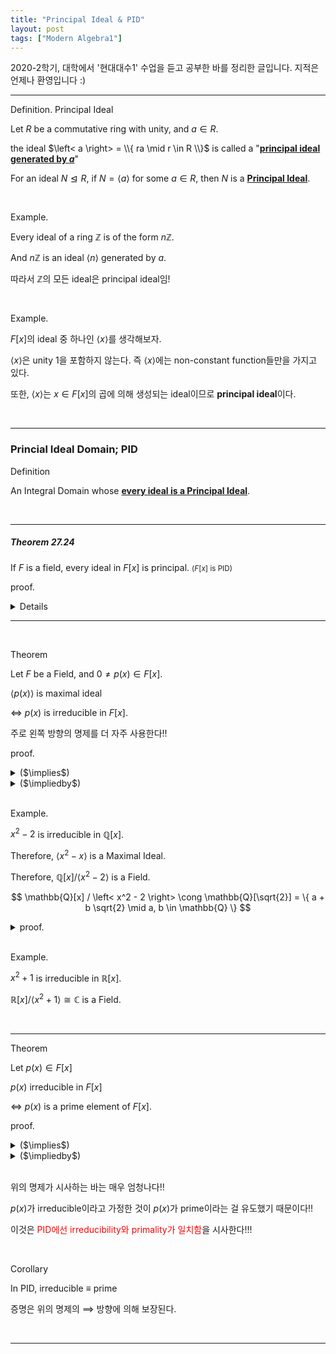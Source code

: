 ```yaml
---
title: "Principal Ideal & PID"
layout: post
tags: ["Modern Algebra1"]
---
```



2020-2학기, 대학에서 '현대대수1' 수업을 듣고 공부한 바를 정리한 글입니다. 지적은 언제나 환영입니다 :)

<hr>

<span class="statement-title">Definition.</span> Principal Ideal<br>

<div class="statement" markdown="1">

Let $R$ be a commutative ring with unity, and $a \in R$.

the ideal $\left< a \right> = \\{ ra \mid r \in R \\}$ is called a "**<u>principal ideal generated by $a$</u>**"

For an ideal $N \trianglelefteq R$, if $N = \left< a \right>$ for some $a \in R$, then $N$ is a **<u>Principal Ideal</u>**.

</div>

<br>

<span class="statement-title">Example.</span><br>

Every ideal of a ring $\mathbb{Z}$ is of the form $n\mathbb{Z}$.

And $n\mathbb{Z}$ is an ideal $\left< n \right>$ generated by $a$.

따라서 $\mathbb{Z}$의 모든 ideal은 principal ideal임!

<br>

<span class="statement-title">Example.</span><br>

$F[x]$의 ideal 중 하나인 $\left< x \right>$를 생각해보자.

$\left< x \right>$은 unity $1$을 포함하지 않는다. 즉 $\left< x \right>$에는 non-constant function들만을 가지고 있다.

또한, $\left< x \right>$는 $x \in F[x]$의 곱에 의해 생성되는 ideal이므로 **principal ideal**이다.

<br>
<hr>

### Princial Ideal Domain; PID

<span class="statement-title">Definition</span><br>
<div class="statement" markdown="1">

An Integral Domain whose **<u>every ideal is a Principal Ideal</u>**.

</div>

<br>
<hr>

##### Theorem 27.24

<div class="statement" markdown="1">

If $F$ is a field, every ideal in $F[x]$ is principal. <small>($F[x]$ is PID)</small>

</div>

<span class="statement-title">proof.</span><br>

<details>
<div class="math-statement" markdown="1">

Let $N \trianglelefteq F[x]$. 

**(Case 1)**

If $N = \\{ 0 \\}$, then $N = \left< 0 \right>$.


<br>

Supp. $N \ne 0$, and let $g(x) \ne 0 \in N$ with **<u>minimal degree</u>** in $N$.

**(Case 2)** $\deg g(x) = 0$

Then, $g(x) \in F$ is a constant function. 그리고 $N$이 group이므로 $N$은 상수함수들의 집합이다. 따라서 $N = \left< 1 \right>$

따라서 Ideal인 $N$에 대해 $1 \in N$이므로 앞에서 보인 정리에 의해 $N = F[x]$이다.

<div class="statement" markdown="1">

($N = F[x]$이라는게 말이 되나 근데??)

ㄴ Yes! 잘 생각해보니까 말이 된다. ideal $N$을 애초에 $F[x]$로 잡으면 $N = F[x]$가 된다.

Q. 그런데 $\left< 1 \right> = F[x]$인 걸까?

A. Principal Ideal인 $\left< 1 \right>$을 cyclic group의 notation과 헷갈린 것 같다.

$\left< 1 \right>$는

$$
\left< 1 \right> = \{ f(x) \cdot 1 \mid f(x) \in F[x] \}
$$

이므로 $\left< 1 \right> = F[x]$가 된다.

</div>

<br>

**(Case 3)** $\deg g(x) \ge 1$

let $\forall \; f(x) \in N$. 

then, by "Division Algorithm" $f(x) = g(x) q(x) + r(x)$ where $r(x) = 0$ or $\deg r(x) < \deg g(x)$.

$f(x), g(x) \in N$이므로 ideal $N$의 정의에 따라 $f(x) - g(x)q(x) = r(x) \in N$이다. <br>
($q(x) \in F[x]$에 대해 $N \cdot q(x) \subseteq N$이다. 따라서 $g(x) q(x) \in N$이다.)

$g(x)$는 정의상 $N$의 non-zero minimal degree elt이므로 $r(x) \in N$라면, $r(x) = 0$이 되어야 한다.

따라서 $f(x) = g(x) q(x)$이고, 이것은 $N = \left< g(x) \right>$를 의미한다.

</div>
</details>

<hr>
<br>

<span class="statement-title">Theorem </span><br>

<div class="statement" markdown="1">

Let $F$ be a Field, and $0 \ne p(x) \in F[x]$.

$\left< p(x) \right>$ is maximal ideal

$\iff$ $p(x)$ is irreducible in $F[x]$.

</div>

주로 왼쪽 방향의 명제를 더 자주 사용한다!!

<span class="statement-title">proof.</span><br>
<details>
<summary>($\implies$)</summary>
<div class="math-statement" markdown="1">

Supp. $\left< p(x) \right>$ is a Maximal Ideal.

Assume that $p(x)$ is reducible, then

$\implies$ $p(x) = f(x)g(x)$ for some $f(x), g(x) \in F[x]$

$\implies$ $\left< p(x) \right> < \left< f(x) \right> \trianglelefteq F[x]$

Since $\left< p(x) \right>$ is a Maximal Ideal, $\left< f(x) \right> = F[x] = \left< 1 \right>$

Thus, $f(x) = 1$. This is contradict to our assumption of $p(x)$ is reducible.

$\therefore$ $p(x)$ is **irreducible**. $\blacksquare$

</div>
</details>

<details>
<summary>($\impliedby$)</summary>
<div class="math-statement" markdown="1">

Supp. $p(x)$ is irreducible.

(Goal) $\left< p(x) \right>$ is Maxiaml element.

Let assume there is a bigger ideal $\left< g(x) \right>$.

$$
\left< p(x) \right> < \left< g(x) \right> \trianglelefteq F[x]
$$

Then, $p(x) \in \left< g(x) \right>$.

This means $p(x) = g(x) \cdot h(x)$ for some $h(x) \in F[x]$.

Sine $p(x)$ is irreducible, $g(x)$ or $h(x)$ is an unit.

**(Case 1)** If $h(x)$ is an unit, then $\left< p(x) \right> = \left< g(x) \right>$.

This contradicts to $\left< p(x) \right> < \left< g(x) \right>$.

**(Case 2)** Therefore $g(x)$ is a unit, then this means $1 \in \left< g(x) \right>$ and  $\left< g(x) \right> = \left< 1 \right> = F[x]$.

This means $\left< p(x) \right>$ is a Maximal Ideal. $\blacksquare$

</div>
</details>

<br>

<span class="statement-title">Example.</span><br>

$x^2 - 2$ is irreducible in $\mathbb{Q}[x]$.

Therefore, $\left< x^2 - x\right>$ is a Maximal Ideal.

Therefore, $\mathbb{Q}[x] / \left< x^2 - 2 \right>$ is a Field.

$$
\mathbb{Q}[x] / \left< x^2 - 2 \right> \cong \mathbb{Q}[\sqrt{2}] = \{ a + b \sqrt{2} \mid a, b \in \mathbb{Q} \}
$$

<details>
<summary>proof.</summary>
<div class="math-statement" markdown="1">

Define an evaluation homomorphism $\phi_{\sqrt{2}}$

$$
\begin{aligned}
    \phi_{\sqrt{2}}: \mathbb{Q}[x] &\longrightarrow \mathbb{Q}[\sqrt{2}]\\
    f(x) &\longmapsto f(\sqrt{2})
\end{aligned}
$$

(1) $\phi_{\sqrt{2}}$ is a homomorphism.

생-략

(2) $\phi_{\sqrt{2}}$ is onto

for $a+b\sqrt{2} \in \mathbb{[\sqrt{2}]}$, there exist an inverse image.

for example $a+bx \in \mathbb{Q}[x]$ is one of it.

<br>

(Claim) $\ker \phi = \left< x^2 - 2 \right>$.

Since $(\sqrt{2})^2 - 2 = 0$, $\left< x^2 - 2 \right> \subseteq \ker \phi$

For $p(x) \in \ker \phi$, $p(\sqrt{2}) = 0$ and $p(-\sqrt{2}) = 0$.

And also $p(x)$ have rational coefficients, therefore $(x^2 - 2) \mid p(x)$.

This means $p(x) \in \left< x^2 - 2 \right>$.

$\implies$ $\ker \phi \subseteq \left< x^2 - 2 \right>$.

$\therefore \ker \phi = \left< x^2 - 2 \right>$.

By FHT, 

$$
\begin{aligned}
\mathbb{Q}[x] / \ker \phi &\cong \phi[\mathbb{Q}[x]] \\
\mathbb{Q}[x] / \left< x^2 - 2 \right> &\cong \mathbb{Q}[\sqrt{2}]
\end{aligned}
$$

$\blacksquare$
</div>
</details>

<br>

<span class="statement-title">Example.</span><br>

$x^2 + 1$ is irreducible in $\mathbb{R}[x]$.

$\mathbb{R}[x] / \left< x^2 + 1 \right> \cong \mathbb{C}$ is a Field.


<br>
<hr>

<span class="statement-title">Theorem</span><br>

<div class="statement" markdown="1">

Let $p(x) \in F[x]$

$p(x)$ irreducible in $F[x]$

$\iff$ $p(x)$ is a prime element of $F[x]$.

</div>

<span class="statement-title">proof.</span><br>
<details>
<summary>($\implies$)</summary>
<div class="math-statement" markdown="1">

Let $p(x)$ be a irreducible in $F[x]$.

By Theorem above, $\left< p(x) \right>$ is a Maximal Ideal.

By [Theorem of Maximal Ideal]({{"2020/12/27/maximal-and-prime-ideal.html#maximal-ideal-implies-prime-ideal" | relative_url}}),  $\left< p(x) \right>$ is a Prime Ideal.

$\implies$ $p(x)$ is a Prime element.

<div class="statement" markdown="1">

(보충) [Thm 27.24]({{"2020/12/27/principal-ideal.html#theorem-2724" | relative_url}})에서 우리는 Field에서 유도되는 ideal은 모두 principal임을 보였다. 따라서 $F[x]$는 **<u>PID</u>**가 된다.

이때, PID에서 만족하는 성질 중 하나는 "Prime Ideals are generated by Prime elements"라는 것이다.<sup>[1](https://mathworld.wolfram.com/PrimeIdeal.html)</sup> 즉, $\left< p(x) \right>$가 Prime Ideal임을 확인한다면, $\left< p(x) \right>$를 생성하는 $p(x)$라는 Prime element가 있음을 알 수 있다.

그래서 사실 $\implies$ 방향 명제를 증명하는 과정에서 "Prime Ideals are generated by Prime elements" 명제를 증명할 필요가 있다.

<br>

<span class="statement-title">proof.</span> "Every Principal Prime Ideal is generated by a Prime element"<br>

Let $F$ be a PID, and $I \trianglelefteq F$ be a Prime Ideal.

Since $I \in \textrm{PID} = F$, $I = \left< a \right>$ for some $a \in F$.

Since $I$ is a Prime Ideal,

if $nm \in I$, then $n \in I$ or $m \in I$.

<br>

(Check) $a \mid nm$ implies $a \mid n$ or $a \mid m$.

Let $nm \in I$, then $a \mid nm$ ($\because I = \left< a \right>$)

- if $n \in I$, then $a \mid n$.
- if $m \in I$, then $a \mid m$.

Therefore, $a$ is a Prime element, and Every Principal Prime Ideal is generated by a Prime element. $\blacksquare$

</div>

</div>
</details>

<details>
<summary>($\impliedby$)</summary>
<div class="math-statement" markdown="1">
In General, a Prime element is Irreducible. [Theorem]({{"2020/12/27/Prime-Irreducible-Element.html#theorem-prime---irreducible" | relative_url}})
</div>
</details>

<br>

위의 명제가 시사하는 바는 매우 엄청나다!!

$p(x)$가 irreducible이라고 가정한 것이 $p(x)$가 prime이라는 걸 유도했기 때문이다!!

이것은 <span style="color:red">PID에선 irreducibility와 primality가 일치함</span>을 시사한다!!!

<br>

<span class="statement-title">Corollary</span><br>

<div class="statement" markdown="1">

In PID, irreducible $\equiv$ prime

</div>

증명은 위의 명제의 $\implies$ 방향에 의해 보장된다.

<br>
<hr>

